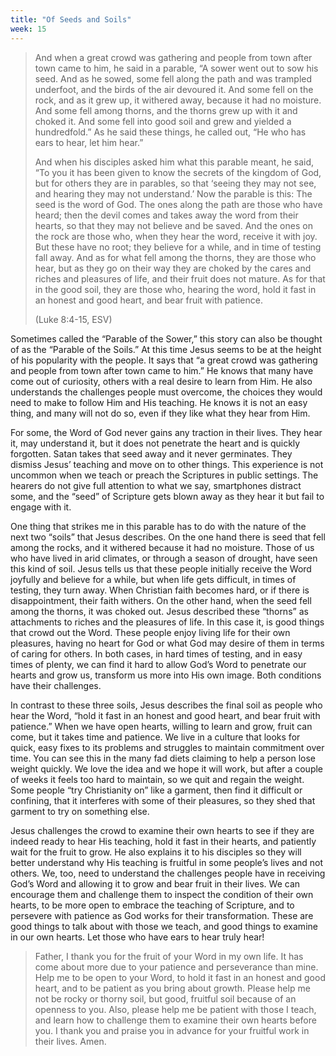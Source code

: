 ```yaml
---
title: "Of Seeds and Soils"
week: 15
---
```


> And when a great crowd was gathering and people from town after town
> came to him, he said in a parable, “A sower went out to sow his seed.
> And as he sowed, some fell along the path and was trampled underfoot,
> and the birds of the air devoured it. And some fell on the rock, and
> as it grew up, it withered away, because it had no moisture. And some
> fell among thorns, and the thorns grew up with it and choked it. And
> some fell into good soil and grew and yielded a hundredfold.” As he
> said these things, he called out, “He who has ears to hear, let him
> hear.”
>
> And when his disciples asked him what this parable meant, he said,
> “To you it has been given to know the secrets of the kingdom of God,
> but for others they are in parables, so that ‘seeing they may not see,
> and hearing they may not understand.’ Now the parable is this: The
> seed is the word of God. The ones along the path are those who have
> heard; then the devil comes and takes away the word from their hearts,
> so that they may not believe and be saved. And the ones on the rock
> are those who, when they hear the word, receive it with joy. But these
> have no root; they believe for a while, and in time of testing fall
> away. And as for what fell among the thorns, they are those who hear,
> but as they go on their way they are choked by the cares and riches
> and pleasures of life, and their fruit does not mature. As for that in
> the good soil, they are those who, hearing the word, hold it fast in
> an honest and good heart, and bear fruit with patience.
>
> (Luke 8:4-15, ESV)

Sometimes called the “Parable of the Sower,” this story can also be
thought of as the “Parable of the Soils.” At this time Jesus seems to be
at the height of his popularity with the people. It says that “a great
crowd was gathering and people from town after town came to him.” He
knows that many have come out of curiosity, others with a real desire to
learn from Him. He also understands the challenges people must overcome,
the choices they would need to make to follow Him and His teaching. He
knows it is not an easy thing, and many will not do so, even if they
like what they hear from Him.

For some, the Word of God never gains any traction in their lives. They
hear it, may understand it, but it does not penetrate the heart and is
quickly forgotten. Satan takes that seed away and it never germinates.
They dismiss Jesus’ teaching and move on to other things. This
experience is not uncommon when we teach or preach the Scriptures in
public settings. The hearers do not give full attention to what we say,
smartphones distract some, and the “seed” of Scripture gets blown away
as they hear it but fail to engage with it.

One thing that strikes me in this parable has to do with the nature of
the next two “soils” that Jesus describes. On the one hand there is seed
that fell among the rocks, and it withered because it had no moisture.
Those of us who have lived in arid climates, or through a season of
drought, have seen this kind of soil. Jesus tells us that these people
initially receive the Word joyfully and believe for a while, but when
life gets difficult, in times of testing, they turn away. When Christian
faith becomes hard, or if there is disappointment, their faith withers.
On the other hand, when the seed fell among the thorns, it was choked
out. Jesus described these “thorns” as attachments to riches and the
pleasures of life. In this case it, is good things that crowd out the
Word. These people enjoy living life for their own pleasures, having no
heart for God or what God may desire of them in terms of caring for
others. In both cases, in hard times of testing, and in easy times of
plenty, we can find it hard to allow God’s Word to penetrate our hearts
and grow us, transform us more into His own image. Both conditions have
their challenges.

In contrast to these three soils, Jesus describes the final soil as
people who hear the Word, “hold it fast in an honest and good heart, and
bear fruit with patience.” When we have open hearts, willing to learn
and grow, fruit can come, but it takes time and patience. We live in a
culture that looks for quick, easy fixes to its problems and struggles
to maintain commitment over time. You can see this in the many fad diets
claiming to help a person lose weight quickly. We love the idea and we
hope it will work, but after a couple of weeks it feels too hard to
maintain, so we quit and regain the weight. Some people “try
Christianity on” like a garment, then find it difficult or confining,
that it interferes with some of their pleasures, so they shed that
garment to try on something else.

Jesus challenges the crowd to examine their own hearts to see if they
are indeed ready to hear His teaching, hold it fast in their hearts, and
patiently wait for the fruit to grow. He also explains it to his
disciples so they will better understand why His teaching is fruitful in
some people’s lives and not others. We, too, need to understand the
challenges people have in receiving God’s Word and allowing it to grow
and bear fruit in their lives. We can encourage them and challenge them
to inspect the condition of their own hearts, to be more open to embrace
the teaching of Scripture, and to persevere with patience as God works
for their transformation. These are good things to talk about with those
we teach, and good things to examine in our own hearts. Let those who
have ears to hear truly hear!

> Father, I thank you for the fruit of your Word in my own life. It has
> come about more due to your patience and perseverance than mine. Help
> me to be open to your Word, to hold it fast in an honest and good
> heart, and to be patient as you bring about growth. Please help me not
> be rocky or thorny soil, but good, fruitful soil because of an
> openness to you. Also, please help me be patient with those I teach,
> and learn how to challenge them to examine their own hearts before
> you. I thank you and praise you in advance for your fruitful work in
> their lives. Amen.
